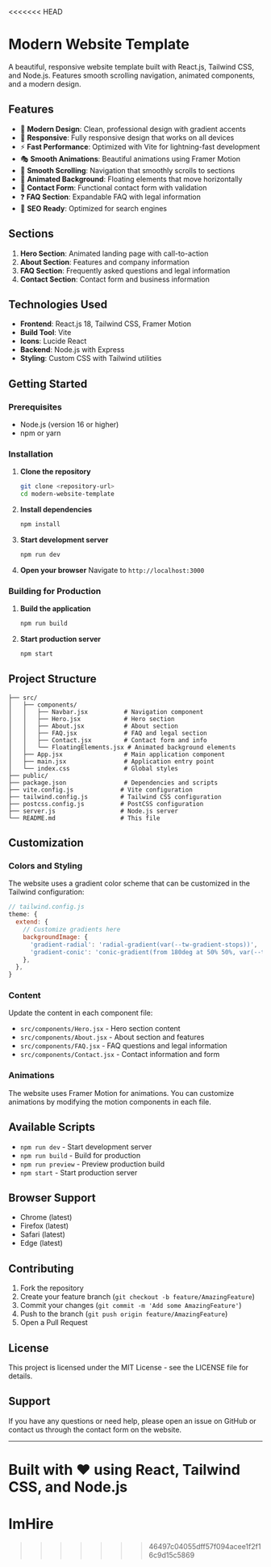 <<<<<<< HEAD
# Modern Website Template

A beautiful, responsive website template built with React.js, Tailwind CSS, and Node.js. Features smooth scrolling navigation, animated components, and a modern design.

## Features

- 🎨 **Modern Design**: Clean, professional design with gradient accents
- 📱 **Responsive**: Fully responsive design that works on all devices
- ⚡ **Fast Performance**: Optimized with Vite for lightning-fast development
- 🎭 **Smooth Animations**: Beautiful animations using Framer Motion
- 🧭 **Smooth Scrolling**: Navigation that smoothly scrolls to sections
- 🎪 **Animated Background**: Floating elements that move horizontally
- 📝 **Contact Form**: Functional contact form with validation
- ❓ **FAQ Section**: Expandable FAQ with legal information
- 🎯 **SEO Ready**: Optimized for search engines

## Sections

1. **Hero Section**: Animated landing page with call-to-action
2. **About Section**: Features and company information
3. **FAQ Section**: Frequently asked questions and legal information
4. **Contact Section**: Contact form and business information

## Technologies Used

- **Frontend**: React.js 18, Tailwind CSS, Framer Motion
- **Build Tool**: Vite
- **Icons**: Lucide React
- **Backend**: Node.js with Express
- **Styling**: Custom CSS with Tailwind utilities

## Getting Started

### Prerequisites

- Node.js (version 16 or higher)
- npm or yarn

### Installation

1. **Clone the repository**
   ```bash
   git clone <repository-url>
   cd modern-website-template
   ```

2. **Install dependencies**
   ```bash
   npm install
   ```

3. **Start development server**
   ```bash
   npm run dev
   ```

4. **Open your browser**
   Navigate to `http://localhost:3000`

### Building for Production

1. **Build the application**
   ```bash
   npm run build
   ```

2. **Start production server**
   ```bash
   npm start
   ```

## Project Structure

```
├── src/
│   ├── components/
│   │   ├── Navbar.jsx          # Navigation component
│   │   ├── Hero.jsx            # Hero section
│   │   ├── About.jsx           # About section
│   │   ├── FAQ.jsx             # FAQ and legal section
│   │   ├── Contact.jsx         # Contact form and info
│   │   └── FloatingElements.jsx # Animated background elements
│   ├── App.jsx                 # Main application component
│   ├── main.jsx                # Application entry point
│   └── index.css               # Global styles
├── public/
├── package.json                # Dependencies and scripts
├── vite.config.js             # Vite configuration
├── tailwind.config.js         # Tailwind CSS configuration
├── postcss.config.js          # PostCSS configuration
├── server.js                  # Node.js server
└── README.md                  # This file
```

## Customization

### Colors and Styling

The website uses a gradient color scheme that can be customized in the Tailwind configuration:

```javascript
// tailwind.config.js
theme: {
  extend: {
    // Customize gradients here
    backgroundImage: {
      'gradient-radial': 'radial-gradient(var(--tw-gradient-stops))',
      'gradient-conic': 'conic-gradient(from 180deg at 50% 50%, var(--tw-gradient-stops))',
    },
  },
}
```

### Content

Update the content in each component file:
- `src/components/Hero.jsx` - Hero section content
- `src/components/About.jsx` - About section and features
- `src/components/FAQ.jsx` - FAQ questions and legal information
- `src/components/Contact.jsx` - Contact information and form

### Animations

The website uses Framer Motion for animations. You can customize animations by modifying the motion components in each file.

## Available Scripts

- `npm run dev` - Start development server
- `npm run build` - Build for production
- `npm run preview` - Preview production build
- `npm start` - Start production server

## Browser Support

- Chrome (latest)
- Firefox (latest)
- Safari (latest)
- Edge (latest)

## Contributing

1. Fork the repository
2. Create your feature branch (`git checkout -b feature/AmazingFeature`)
3. Commit your changes (`git commit -m 'Add some AmazingFeature'`)
4. Push to the branch (`git push origin feature/AmazingFeature`)
5. Open a Pull Request

## License

This project is licensed under the MIT License - see the LICENSE file for details.

## Support

If you have any questions or need help, please open an issue on GitHub or contact us through the contact form on the website.

---

Built with ❤️ using React, Tailwind CSS, and Node.js 
=======
# ImHire
>>>>>>> 46497c04055dff57f094acee1f2f16c9d15c5869
